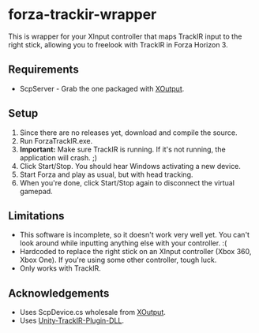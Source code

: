 # forza-trackir-wrapper

This is wrapper for your XInput controller that maps TrackIR input to the right stick,
allowing you to freelook with TrackIR in Forza Horizon 3.

## Requirements

* ScpServer - Grab the one packaged with [XOutput](https://github.com/Stents-/XOutput).

## Setup

1. Since there are no releases yet, download and compile the source.
2. Run ForzaTrackIR.exe.
3. **Important:** Make sure TrackIR is running. If it's not running, the application will crash. ;)
4. Click Start/Stop. You should hear Windows activating a new device.
5. Start Forza and play as usual, but with head tracking.
6. When you're done, click Start/Stop again to disconnect the virtual gamepad.

## Limitations

* This software is incomplete, so it doesn't work very well yet. You can't look around while inputting anything else with your controller. :(
* Hardcoded to replace the right stick on an XInput controller (Xbox 360, Xbox One). If you're using some other controller, tough luck.
* Only works with TrackIR.

## Acknowledgements

* Uses ScpDevice.cs wholesale from [XOutput](https://github.com/Stents-/XOutput).
* Uses [Unity-TrackIR-Plugin-DLL](https://github.com/medsouz/Unity-TrackIR-Plugin-DLL).
